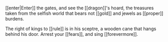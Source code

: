 
[[enter|Enter]] the gates, and see the [[dragon]]'s hoard,
the treasures taken from the selfish world
that bears not [[gold]] and jewels as [[proper]] burdens.

The right of kings to [[rule]] is in his sceptre,
a wooden cane that hangs behind his door.
Arrest your [[fears]], and sing [[forevermore]].